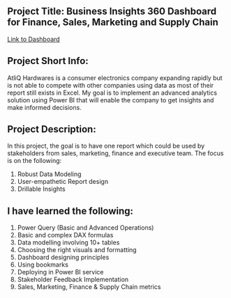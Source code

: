 ## Project Title: Business Insights 360 Dashboard for Finance, Sales, Marketing and Supply Chain

[Link to Dashboard](https://app.powerbi.com/view?r=eyJrIjoiOTkwOGVlNjEtMjUzMi00ZjA3LTg0ZGEtMzEyMzExMzI5YzJkIiwidCI6ImM2ZTU0OWIzLTVmNDUtNDAzMi1hYWU5LWQ0MjQ0ZGM1YjJjNCJ9)


## Project Short Info:

AtliQ Hardwares is a consumer electronics company expanding rapidly but is not able to compete with other companies using data as most of their report still exists in Excel. My goal is to implement an advanced analytics solution using Power BI that will enable the company to get insights and make informed decisions.

## Project Description:

In this project, the goal is to have one report which could be used by stakeholders from sales, marketing, finance and executive team. The focus is on the following:

1. Robust Data Modeling
2. User-empathetic Report design
3. Drillable Insights

## I have learned the following:

1. Power Query (Basic and Advanced Operations) 
2. Basic and complex DAX formulas
3. Data modelling involving 10+ tables
4. Choosing the right visuals and formatting
5. Dashboard designing principles
6. Using bookmarks
7. Deploying in Power BI service
8. Stakeholder Feedback Implementation
9. Sales, Marketing, Finance & Supply Chain metrics
